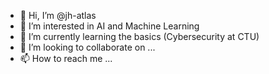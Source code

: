- 👋 Hi, I’m @jh-atlas
- 👀 I’m interested in AI and Machine Learning
- 🌱 I’m currently learning the basics (Cybersecurity at CTU)
- 💞️ I’m looking to collaborate on ...
- 📫 How to reach me ...

<!---
jh-atlas/jh-atlas is a ✨ special ✨ repository because its `README.md` (this file) appears on your GitHub profile.
You can click the Preview link to take a look at your changes.
--->
